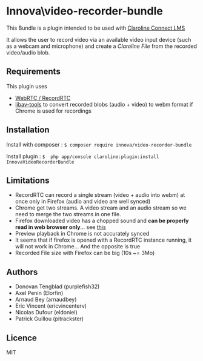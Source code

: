 # Innova\video-recorder-bundle

This Bundle is a plugin intended to be used with [Claroline Connect LMS](https://github.com/claroline/Claroline)

It allows the user to record video via an available video input device (such as a webcam and microphone) and create a *Claroline File* from the recorded video/audio blob.

## Requirements
This plugin uses
- [WebRTC / RecordRTC](https://www.webrtc-experiment.com/RecordRTC/)
- [libav-tools](https://libav.org/) to convert recorded blobs (audio + video) to webm format if Chrome is used for recordings

## Installation

Install with composer : ```$ composer require innova/video-recorder-bundle```

Install plugin : ```$  php app/console claroline:plugin:install InnovaVideoRecorderBundle```

## Limitations

- RecordRTC can record a single stream (video + audio into webm) at once only in Firefox (audio and video are well synced)
- Chrome get two streams. A video stream and an audio stream so we need to merge the two streams in one file.
- Firefox downloaded video has a chopped sound and **can be properly read in web browser only**... see [this](https://github.com/muaz-khan/RecordRTC/issues/62)
- Preview playback in Chrome is not accurately synced
- It seems that if firefox is opened with a RecordRTC instance running, it will not work in Chrome... And the opposite is true
- Recorded File size with Firefox can be big (10s ~= 3Mo)

## Authors

* Donovan Tengblad (purplefish32)
* Axel Penin (Elorfin)
* Arnaud Bey (arnaudbey)
* Eric Vincent (ericvincenterv)
* Nicolas Dufour (eldoniel)
* Patrick Guillou (pitrackster)

## Licence

MIT
